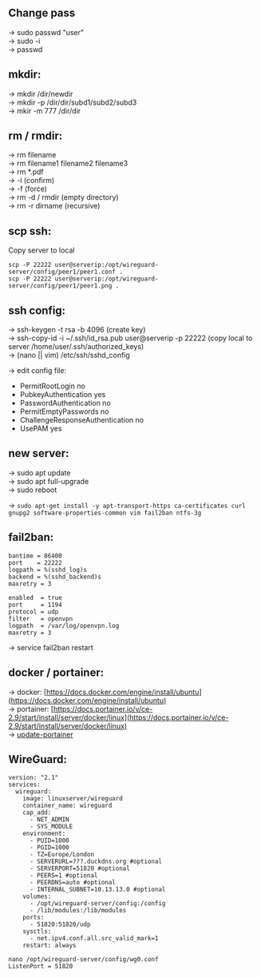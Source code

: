 Change pass
-----------
-> sudo passwd "user"  
->	sudo -i  
->	passwd  
   
mkdir:
------
->	mkdir /dir/newdir  
->	mkdir -p /dir/dir/subd1/subd2/subd3  
->	mkir -m 777 /dir/dir  
  
rm / rmdir:
-----------
-> rm filename  
-> rm filename1 filename2 filename3  
-> rm *.pdf  
-> -i (confirm)  
-> -f (force)  
-> rm -d / rmdir (empty directory)  
-> rm -r dirname (recursive)  
  
scp ssh:
--------
Copy server to local  
```
scp -P 22222 user@serverip:/opt/wireguard-server/config/peer1/peer1.conf .
scp -P 22222 user@serverip:/opt/wireguard-server/config/peer1/peer1.png .
```

ssh config:
-----------
-> ssh-keygen -t rsa -b 4096  (create key)  
-> ssh-copy-id -i ~/.ssh/id_rsa.pub user@serverip -p 22222	(copy local to server /home/user/.ssh/authorized_keys)  
-> (nano || vim) /etc/ssh/sshd_config  

-> edit config file:
 - PermitRootLogin no
 - PubkeyAuthentication yes
 - PasswordAuthentication no
 - PermitEmptyPasswords no
 - ChallengeResponseAuthentication no
 - UsePAM yes


new server:
-----------
-> sudo apt update  
-> sudo apt full-upgrade  
-> sudo reboot  

-> `sudo apt-get install -y apt-transport-https ca-certificates curl gnupg2 software-properties-common vim fail2ban ntfs-3g`

fail2ban:
---------
```[sshd]  
bantime = 86400  
port    = 22222  
logpath = %(sshd_log)s  
backend = %(sshd_backend)s  
maxretry = 3  
```
  
```[openvpn]  
enabled  = true  
port     = 1194  
protocol = udp  
filter   = openvpn  
logpath  = /var/log/openvpn.log  
maxretry = 3  
```
  
-> service fail2ban restart  

  
docker / portainer:
-------------------
-> docker: [https://docs.docker.com/engine/install/ubuntu](https://docs.docker.com/engine/install/ubuntu)  
-> portainer: [https://docs.portainer.io/v/ce-2.9/start/install/server/docker/linux](https://docs.portainer.io/v/ce-2.9/start/install/server/docker/linux)  
-> [update-portainer](https://docs.portainer.io/v/ce-2.11/start/upgrade)  
  
WireGuard:
----------
```
version: "2.1"  
services:  
  wireguard:  
    image: linuxserver/wireguard  
    container_name: wireguard  
    cap_add:  
      - NET_ADMIN  
      - SYS_MODULE  
    environment:  
      - PUID=1000  
      - PGID=1000  
      - TZ=Europe/London  
      - SERVERURL=???.duckdns.org #optional  
      - SERVERPORT=51820 #optional  
      - PEERS=1 #optional  
      - PEERDNS=auto #optional  
      - INTERNAL_SUBNET=10.13.13.0 #optional  
    volumes:  
      - /opt/wireguard-server/config:/config  
      - /lib/modules:/lib/modules  
    ports:  
      - 51820:51820/udp  
    sysctls:  
      - net.ipv4.conf.all.src_valid_mark=1  
    restart: always  
```
`nano /opt/wireguard-server/config/wg0.conf`  
`ListenPort = 51820`  

